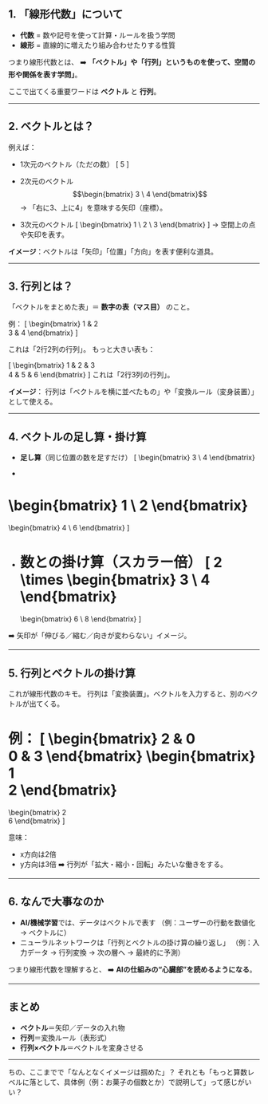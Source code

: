## 1. 「線形代数」について

* **代数** = 数や記号を使って計算・ルールを扱う学問
* **線形** = 直線的に増えたり組み合わせたりする性質

つまり線形代数とは、
➡️ **「ベクトル」や「行列」というものを使って、空間の形や関係を表す学問」**。

ここで出てくる重要ワードは **ベクトル** と **行列**。

---

## 2. ベクトルとは？

例えば：

* 1次元のベクトル（ただの数）
  [
  5
  ]

* 2次元のベクトル
  $$\begin{bmatrix} 3 \ 4 \end{bmatrix}$$
  → 「右に3、上に4」を意味する矢印（座標）。

* 3次元のベクトル
  [
  \begin{bmatrix} 1 \ 2 \ 3 \end{bmatrix}
  ]
  → 空間上の点や矢印を表す。

**イメージ**：ベクトルは「矢印」「位置」「方向」を表す便利な道具。

---

## 3. 行列とは？

「ベクトルをまとめた表」＝ **数字の表（マス目）** のこと。

例：
[
\begin{bmatrix}
1 & 2 \
3 & 4
\end{bmatrix}
]

これは「2行2列の行列」。
もっと大きい表も：

[
\begin{bmatrix}
1 & 2 & 3 \
4 & 5 & 6
\end{bmatrix}
]
これは「2行3列の行列」。

**イメージ**：
行列は「ベクトルを横に並べたもの」や「変換ルール（変身装置）」として使える。

---

## 4. ベクトルの足し算・掛け算

* **足し算**（同じ位置の数を足すだけ）
  [
  \begin{bmatrix} 3 \ 4 \end{bmatrix}

-

# \begin{bmatrix} 1 \ 2 \end{bmatrix}

\begin{bmatrix} 4 \ 6 \end{bmatrix}
]

* **数との掛け算**（スカラー倍）
  [
  2 \times
  \begin{bmatrix} 3 \ 4 \end{bmatrix}
  =
  \begin{bmatrix} 6 \ 8 \end{bmatrix}
  ]

➡️ 矢印が「伸びる／縮む／向きが変わらない」イメージ。

---

## 5. 行列とベクトルの掛け算

これが線形代数のキモ。
行列は「変換装置」。ベクトルを入力すると、別のベクトルが出てくる。

例：
[
\begin{bmatrix}
2 & 0 \
0 & 3
\end{bmatrix}
\begin{bmatrix}
1 \
2
\end{bmatrix}
=============

\begin{bmatrix}
2 \
6
\end{bmatrix}
]

意味：

* x方向は2倍
* y方向は3倍
  ➡️ 行列が「拡大・縮小・回転」みたいな働きをする。

---

## 6. なんで大事なのか

* **AI/機械学習**では、データはベクトルで表す
  （例：ユーザーの行動を数値化 → ベクトルに）
* ニューラルネットワークは「行列とベクトルの掛け算の繰り返し」
  （例：入力データ → 行列変換 → 次の層へ → 最終的に予測）

つまり線形代数を理解すると、
➡️ **AIの仕組みの“心臓部”を読めるようになる**。

---

## まとめ

* **ベクトル**＝矢印／データの入れ物
* **行列**＝変換ルール（表形式）
* **行列×ベクトル**＝ベクトルを変身させる

---

ちの、ここまでで「なんとなくイメージは掴めた」？
それとも「もっと算数レベルに落として、具体例（例：お菓子の個数とか）で説明して」って感じがいい？

